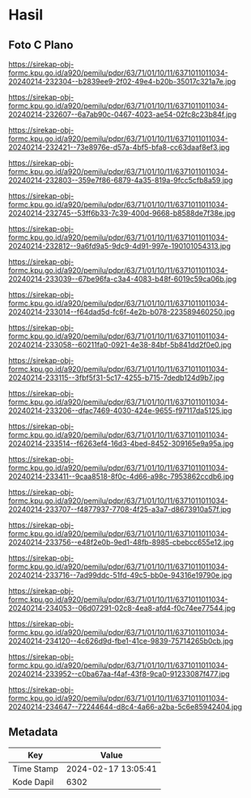 # Hasil

## Foto C Plano

https://sirekap-obj-formc.kpu.go.id/a920/pemilu/pdpr/63/71/01/10/11/6371011011034-20240214-232304--b2839ee9-2f02-49e4-b20b-35017c321a7e.jpg

https://sirekap-obj-formc.kpu.go.id/a920/pemilu/pdpr/63/71/01/10/11/6371011011034-20240214-232607--6a7ab90c-0467-4023-ae54-02fc8c23b84f.jpg

https://sirekap-obj-formc.kpu.go.id/a920/pemilu/pdpr/63/71/01/10/11/6371011011034-20240214-232421--73e8976e-d57a-4bf5-bfa8-cc63daaf8ef3.jpg

https://sirekap-obj-formc.kpu.go.id/a920/pemilu/pdpr/63/71/01/10/11/6371011011034-20240214-232803--359e7f86-6879-4a35-819a-9fcc5cfb8a59.jpg

https://sirekap-obj-formc.kpu.go.id/a920/pemilu/pdpr/63/71/01/10/11/6371011011034-20240214-232745--53ff6b33-7c39-400d-9668-b8588de7f38e.jpg

https://sirekap-obj-formc.kpu.go.id/a920/pemilu/pdpr/63/71/01/10/11/6371011011034-20240214-232812--9a6fd9a5-9dc9-4d91-997e-190101054313.jpg

https://sirekap-obj-formc.kpu.go.id/a920/pemilu/pdpr/63/71/01/10/11/6371011011034-20240214-233039--67be96fa-c3a4-4083-b48f-6019c59ca06b.jpg

https://sirekap-obj-formc.kpu.go.id/a920/pemilu/pdpr/63/71/01/10/11/6371011011034-20240214-233014--f64dad5d-fc6f-4e2b-b078-223589460250.jpg

https://sirekap-obj-formc.kpu.go.id/a920/pemilu/pdpr/63/71/01/10/11/6371011011034-20240214-233058--60211fa0-0921-4e38-84bf-5b841dd2f0e0.jpg

https://sirekap-obj-formc.kpu.go.id/a920/pemilu/pdpr/63/71/01/10/11/6371011011034-20240214-233115--3fbf5f31-5c17-4255-b715-7dedb124d9b7.jpg

https://sirekap-obj-formc.kpu.go.id/a920/pemilu/pdpr/63/71/01/10/11/6371011011034-20240214-233206--dfac7469-4030-424e-9655-f97117da5125.jpg

https://sirekap-obj-formc.kpu.go.id/a920/pemilu/pdpr/63/71/01/10/11/6371011011034-20240214-233514--f6263ef4-16d3-4bed-8452-309165e9a95a.jpg

https://sirekap-obj-formc.kpu.go.id/a920/pemilu/pdpr/63/71/01/10/11/6371011011034-20240214-233411--9caa8518-8f0c-4d66-a98c-7953862ccdb6.jpg

https://sirekap-obj-formc.kpu.go.id/a920/pemilu/pdpr/63/71/01/10/11/6371011011034-20240214-233707--f4877937-7708-4f25-a3a7-d8673910a57f.jpg

https://sirekap-obj-formc.kpu.go.id/a920/pemilu/pdpr/63/71/01/10/11/6371011011034-20240214-233756--e48f2e0b-9ed1-48fb-8985-cbebcc655e12.jpg

https://sirekap-obj-formc.kpu.go.id/a920/pemilu/pdpr/63/71/01/10/11/6371011011034-20240214-233716--7ad99ddc-51fd-49c5-bb0e-94316e19790e.jpg

https://sirekap-obj-formc.kpu.go.id/a920/pemilu/pdpr/63/71/01/10/11/6371011011034-20240214-234053--06d07291-02c8-4ea8-afd4-f0c74ee77544.jpg

https://sirekap-obj-formc.kpu.go.id/a920/pemilu/pdpr/63/71/01/10/11/6371011011034-20240214-234120--4c626d9d-fbe1-41ce-9839-75714265b0cb.jpg

https://sirekap-obj-formc.kpu.go.id/a920/pemilu/pdpr/63/71/01/10/11/6371011011034-20240214-233952--c0ba67aa-f4af-43f8-9ca0-91233087f477.jpg

https://sirekap-obj-formc.kpu.go.id/a920/pemilu/pdpr/63/71/01/10/11/6371011011034-20240214-234647--72244644-d8c4-4a66-a2ba-5c6e85942404.jpg


## Metadata

| Key        | Value               |
| ---------- | ------------------- |
| Time Stamp | 2024-02-17 13:05:41 |
| Kode Dapil | 6302                |



